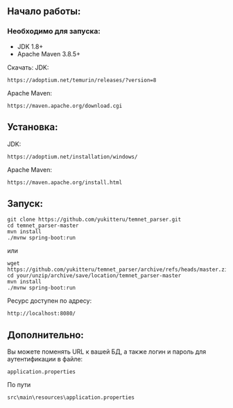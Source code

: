 ## Начало работы:

### Необходимо для запуска:
- JDK 1.8+
- Apache Maven 3.8.5+ 

Скачать:
JDK:
```
https://adoptium.net/temurin/releases/?version=8
```
Apache Maven:
```
https://maven.apache.org/download.cgi
```
## Установка:
JDK:
```
https://adoptium.net/installation/windows/
```

Apache Maven:
```
https://maven.apache.org/install.html
```


## Запуск:
```shell
git clone https://github.com/yukitteru/temnet_parser.git
cd temnet_parser-master
mvn install
./mvnw spring-boot:run
```
или
```
wget https://github.com/yukitteru/temnet_parser/archive/refs/heads/master.zip
cd your/unzip/archive/save/location/temnet_parser-master
mvn install
./mvnw spring-boot:run
```

Ресурс доступен по адресу:
```
http://localhost:8080/
```

## Дополнительно:
Вы можете поменять URL к вашей БД, а также логин и пароль для аутентификации в файле: 
```
application.properties
```
По пути
```
src\main\resources\application.properties
```
